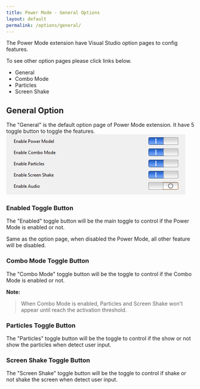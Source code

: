 ```yaml
---
title: Power Mode - General Options
layout: default
permalink: /options/general/
---
```


The Power Mode extension have Visual Studio option pages to config features.

To see other option pages please click links below.
* General
* Combo Mode
* Particles
* Screen Shake

## General Option

The "General" is the default option page of Power Mode extension. It have 5 toggle button to toggle the features.
![Option Pages](../images/option-general.jpg)

### Enabled Toggle Button

The "Enabled" toggle button will be the main toggle to control if the Power Mode is enabled or not.

Same as the option page, when disabled the Power Mode, all other feature will be disabled.

### Combo Mode Toggle Button

The "Combo Mode" toggle button will be the toggle to control if the Combo Mode is enabled or not.

**Note:**

> When Combo Mode is enabled, Particles and Screen Shake won't appear until reach the activation threshold.

### Particles Toggle Button

The "Particles" toggle button will be the toggle to control if the show or not show the particles when detect user input.

### Screen Shake Toggle Button

The "Screen Shake" toggle button will be the toggle to control if shake or not shake the screen when detect user input.
